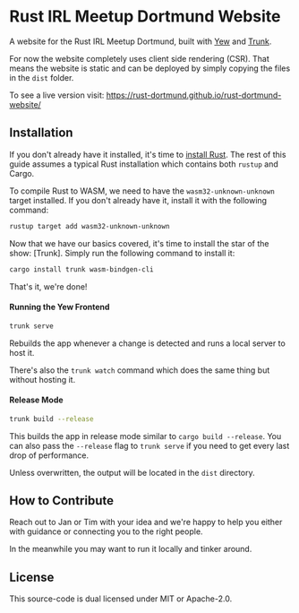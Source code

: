 # Rust IRL Meetup Dortmund Website

A website for the Rust IRL Meetup Dortmund, built with [Yew](https://yew.rs/) and [Trunk](https://trunkrs.dev/).

For now the website completely uses client side rendering (CSR). That means the website is static and can be deployed
by simply copying the files in the `dist` folder.

To see a live version visit: https://rust-dortmund.github.io/rust-dortmund-website/

## Installation

If you don't already have it installed, it's time to [install Rust](https://www.rust-lang.org/tools/install).
The rest of this guide assumes a typical Rust installation which contains both `rustup` and Cargo.

To compile Rust to WASM, we need to have the `wasm32-unknown-unknown` target installed.
If you don't already have it, install it with the following command:

```bash
rustup target add wasm32-unknown-unknown
```

Now that we have our basics covered, it's time to install the star of the show: [Trunk].
Simply run the following command to install it:

```bash
cargo install trunk wasm-bindgen-cli
```

That's it, we're done!

#### Running the Yew Frontend

```bash
trunk serve
```

Rebuilds the app whenever a change is detected and runs a local server to host it.

There's also the `trunk watch` command which does the same thing but without hosting it.

#### Release Mode

```bash
trunk build --release
```

This builds the app in release mode similar to `cargo build --release`.
You can also pass the `--release` flag to `trunk serve` if you need to get every last drop of performance.

Unless overwritten, the output will be located in the `dist` directory.

## How to Contribute

Reach out to Jan or Tim with your idea and we're happy to help you either with guidance or connecting you to the
right people.

In the meanwhile you may want to run it locally and tinker around.

## License

This source-code is dual licensed under MIT or Apache-2.0.
